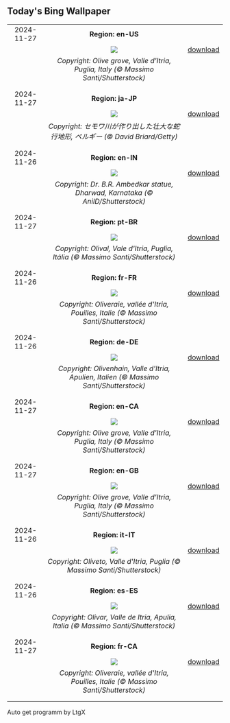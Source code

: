 ## Today's Bing Wallpaper
|      |      |      |
| :----: | :----: | :----: |
|2024-11-27|**Region: en-US**||
||![](https://www.bing.com/th?id=OHR.TrulliGrove_EN-US5919292259_UHD.jpg&pid=hp&w=1152&h=648&rs=1&c=4)| [download](https://www.bing.com/th?id=OHR.TrulliGrove_EN-US5919292259_UHD.jpg)|
||*Copyright: Olive grove, Valle d'Itria, Puglia, Italy (© Massimo Santi/Shutterstock)*
||
|||
|2024-11-27|**Region: ja-JP**||
||![](https://www.bing.com/th?id=OHR.SemoisRiver_JA-JP6578585711_UHD.jpg&pid=hp&w=1152&h=648&rs=1&c=4)| [download](https://www.bing.com/th?id=OHR.SemoisRiver_JA-JP6578585711_UHD.jpg)|
||*Copyright: セモワ川が作り出した壮大な蛇行地形, ベルギー (© David Briard/Getty)*
||
|||
|2024-11-26|**Region: en-IN**||
||![](https://www.bing.com/th?id=OHR.ConstitutionDay_EN-IN3100148262_UHD.jpg&pid=hp&w=1152&h=648&rs=1&c=4)| [download](https://www.bing.com/th?id=OHR.ConstitutionDay_EN-IN3100148262_UHD.jpg)|
||*Copyright: Dr. B.R. Ambedkar statue, Dharwad, Karnataka (© AnilD/Shutterstock)*
||
|||
|2024-11-27|**Region: pt-BR**||
||![](https://www.bing.com/th?id=OHR.TrulliGrove_PT-BR0953922642_UHD.jpg&pid=hp&w=1152&h=648&rs=1&c=4)| [download](https://www.bing.com/th?id=OHR.TrulliGrove_PT-BR0953922642_UHD.jpg)|
||*Copyright: Olival, Vale d'Itria, Puglia, Itália (© Massimo Santi/Shutterstock)*
||
|||
|2024-11-26|**Region: fr-FR**||
||![](https://www.bing.com/th?id=OHR.TrulliGrove_FR-FR3683617209_UHD.jpg&pid=hp&w=1152&h=648&rs=1&c=4)| [download](https://www.bing.com/th?id=OHR.TrulliGrove_FR-FR3683617209_UHD.jpg)|
||*Copyright: Oliveraie, vallée d'Itria, Pouilles, Italie (© Massimo Santi/Shutterstock)*
||
|||
|2024-11-26|**Region: de-DE**||
||![](https://www.bing.com/th?id=OHR.TrulliGrove_DE-DE7362573819_UHD.jpg&pid=hp&w=1152&h=648&rs=1&c=4)| [download](https://www.bing.com/th?id=OHR.TrulliGrove_DE-DE7362573819_UHD.jpg)|
||*Copyright: Olivenhain, Valle d'Itria, Apulien, Italien (© Massimo Santi/Shutterstock)*
||
|||
|2024-11-27|**Region: en-CA**||
||![](https://www.bing.com/th?id=OHR.TrulliGrove_EN-CA2657782141_UHD.jpg&pid=hp&w=1152&h=648&rs=1&c=4)| [download](https://www.bing.com/th?id=OHR.TrulliGrove_EN-CA2657782141_UHD.jpg)|
||*Copyright: Olive grove, Valle d'Itria, Puglia, Italy (© Massimo Santi/Shutterstock)*
||
|||
|2024-11-27|**Region: en-GB**||
||![](https://www.bing.com/th?id=OHR.TrulliGrove_EN-GB1770402436_UHD.jpg&pid=hp&w=1152&h=648&rs=1&c=4)| [download](https://www.bing.com/th?id=OHR.TrulliGrove_EN-GB1770402436_UHD.jpg)|
||*Copyright: Olive grove, Valle d'Itria, Puglia, Italy (© Massimo Santi/Shutterstock)*
||
|||
|2024-11-26|**Region: it-IT**||
||![](https://www.bing.com/th?id=OHR.TrulliGrove_IT-IT8430253171_UHD.jpg&pid=hp&w=1152&h=648&rs=1&c=4)| [download](https://www.bing.com/th?id=OHR.TrulliGrove_IT-IT8430253171_UHD.jpg)|
||*Copyright: Oliveto, Valle d'Itria, Puglia (© Massimo Santi/Shutterstock)*
||
|||
|2024-11-26|**Region: es-ES**||
||![](https://www.bing.com/th?id=OHR.TrulliGrove_ES-ES3236734802_UHD.jpg&pid=hp&w=1152&h=648&rs=1&c=4)| [download](https://www.bing.com/th?id=OHR.TrulliGrove_ES-ES3236734802_UHD.jpg)|
||*Copyright: Olivar, Valle de Itria, Apulia, Italia (© Massimo Santi/Shutterstock)*
||
|||
|2024-11-27|**Region: fr-CA**||
||![](https://www.bing.com/th?id=OHR.TrulliGrove_FR-CA8975860465_UHD.jpg&pid=hp&w=1152&h=648&rs=1&c=4)| [download](https://www.bing.com/th?id=OHR.TrulliGrove_FR-CA8975860465_UHD.jpg)|
||*Copyright: Oliveraie, vallée d'Itria, Pouilles, Italie (© Massimo Santi/Shutterstock)*
||
|||

Auto get programm by LtgX
